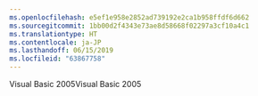 ```yaml
---
ms.openlocfilehash: e5ef1e958e2852ad739192e2ca1b958ffdf6d662
ms.sourcegitcommit: 1bb00d2f4343e73ae8d58668f02297a3cf10a4c1
ms.translationtype: HT
ms.contentlocale: ja-JP
ms.lasthandoff: 06/15/2019
ms.locfileid: "63867758"
---
```

<span data-ttu-id="6345f-101">Visual Basic 2005</span><span class="sxs-lookup"><span data-stu-id="6345f-101">Visual Basic 2005</span></span>